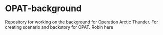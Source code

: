 # OPAT-background
Repository for working on the background for Operation Arctic Thunder.
For creating scenario and backstory for OPAT.
Robin here
